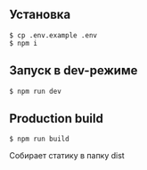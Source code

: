 ## Установка

```
$ cp .env.example .env
$ npm i
```

## Запуск в dev-режиме

```
$ npm run dev
```

## Production build

```
$ npm run build
```

Собирает статику в папку dist
